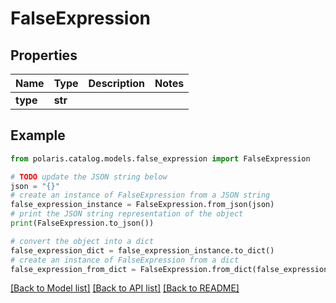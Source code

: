 <!--

 Licensed to the Apache Software Foundation (ASF) under one
 or more contributor license agreements.  See the NOTICE file
 distributed with this work for additional information
 regarding copyright ownership.  The ASF licenses this file
 to you under the Apache License, Version 2.0 (the
 "License"); you may not use this file except in compliance
 with the License.  You may obtain a copy of the License at

   http://www.apache.org/licenses/LICENSE-2.0

 Unless required by applicable law or agreed to in writing,
 software distributed under the License is distributed on an
 "AS IS" BASIS, WITHOUT WARRANTIES OR CONDITIONS OF ANY
 KIND, either express or implied.  See the License for the
 specific language governing permissions and limitations
 under the License.

-->
# FalseExpression


## Properties

Name | Type | Description | Notes
------------ | ------------- | ------------- | -------------
**type** | **str** |  | 

## Example

```python
from polaris.catalog.models.false_expression import FalseExpression

# TODO update the JSON string below
json = "{}"
# create an instance of FalseExpression from a JSON string
false_expression_instance = FalseExpression.from_json(json)
# print the JSON string representation of the object
print(FalseExpression.to_json())

# convert the object into a dict
false_expression_dict = false_expression_instance.to_dict()
# create an instance of FalseExpression from a dict
false_expression_from_dict = FalseExpression.from_dict(false_expression_dict)
```
[[Back to Model list]](../README.md#documentation-for-models) [[Back to API list]](../README.md#documentation-for-api-endpoints) [[Back to README]](../README.md)


